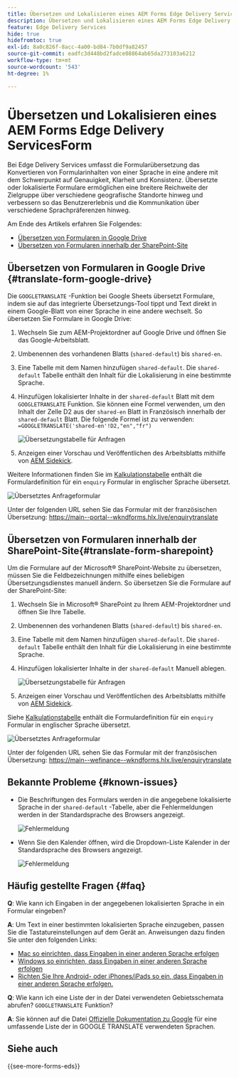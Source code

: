 ```yaml
---
title: Übersetzen und Lokalisieren eines AEM Forms Edge Delivery ServicesForm
description: Übersetzen und Lokalisieren eines AEM Forms Edge Delivery ServicesForm
feature: Edge Delivery Services
hide: true
hidefromtoc: true
exl-id: 8a0c826f-8acc-4a00-bd84-7b0df9a82457
source-git-commit: eadfc3d448bd2fadce08864ab65da273103a6212
workflow-type: tm+mt
source-wordcount: '543'
ht-degree: 1%

---
```



# Übersetzen und Lokalisieren eines AEM Forms Edge Delivery ServicesForm

Bei Edge Delivery Services umfasst die Formularübersetzung das Konvertieren von Formularinhalten von einer Sprache in eine andere mit dem Schwerpunkt auf Genauigkeit, Klarheit und Konsistenz. Übersetzte oder lokalisierte Formulare ermöglichen eine breitere Reichweite der Zielgruppe über verschiedene geografische Standorte hinweg und verbessern so das Benutzererlebnis und die Kommunikation über verschiedene Sprachpräferenzen hinweg.


Am Ende des Artikels erfahren Sie Folgendes:

* [Übersetzen von Formularen in Google Drive](#translate-form-google-drive)
* [Übersetzen von Formularen innerhalb der SharePoint-Site](#translate-form-sharepoint)

## Übersetzen von Formularen in Google Drive {#translate-form-google-drive}

Die `GOOGLETRANSLATE` -Funktion bei Google Sheets übersetzt Formulare, indem sie auf das integrierte Übersetzungs-Tool tippt und Text direkt in einem Google-Blatt von einer Sprache in eine andere wechselt. So übersetzen Sie Formulare in Google Drive:

1. Wechseln Sie zum AEM-Projektordner auf Google Drive und öffnen Sie das Google-Arbeitsblatt.
2. Umbenennen des vorhandenen Blatts (`shared-default`) bis `shared-en`.
3. Eine Tabelle mit dem Namen hinzufügen `shared-default`. Die `shared-default` Tabelle enthält den Inhalt für die Lokalisierung in eine bestimmte Sprache.
4. Hinzufügen lokalisierter Inhalte in der `shared-default` Blatt mit dem `GOOGLETRANSLATE` Funktion.
Sie können eine Formel verwenden, um den Inhalt der Zelle D2 aus der `shared-en` Blatt in Französisch innerhalb der `shared-default` Blatt. Die folgende Formel ist zu verwenden:
   `=GOOGLETRANSLATE('shared-en'!D2,"en","fr")`

   ![Übersetzungstabelle für Anfragen](/help/forms/assets/translate-enquiry-spreadsheet.png)

5. Anzeigen einer Vorschau und Veröffentlichen des Arbeitsblatts mithilfe von [AEM Sidekick](https://www.aem.live/developer/tutorial#preview-and-publish-your-content).

Weitere Informationen finden Sie im [Kalkulationstabelle](/help/forms/assets/enquirytranslate.xlsx) enthält die Formulardefinition für ein `enquiry` Formular in englischer Sprache übersetzt.

![Übersetztes Anfrageformular](/help/forms/assets/translate-form-french.png)

Unter der folgenden URL sehen Sie das Formular mit der französischen Übersetzung: https://main--portal--wkndforms.hlx.live/enquirytranslate

## Übersetzen von Formularen innerhalb der SharePoint-Site{#translate-form-sharepoint}

Um die Formulare auf der Microsoft® SharePoint-Website zu übersetzen, müssen Sie die Feldbezeichnungen mithilfe eines beliebigen Übersetzungsdienstes manuell ändern. So übersetzen Sie die Formulare auf der SharePoint-Site:

1. Wechseln Sie in Microsoft® SharePoint zu Ihrem AEM-Projektordner und öffnen Sie Ihre Tabelle.
2. Umbenennen des vorhandenen Blatts (`shared-default`) bis `shared-en`.
3. Eine Tabelle mit dem Namen hinzufügen `shared-default`. Die `shared-default` Tabelle enthält den Inhalt für die Lokalisierung in eine bestimmte Sprache.
4. Hinzufügen lokalisierter Inhalte in der `shared-default` Manuell ablegen.

   ![Übersetzungstabelle für Anfragen](/help/forms/assets/translate-enquiry-sp-spreadsheet.png)

5. Anzeigen einer Vorschau und Veröffentlichen des Arbeitsblatts mithilfe von [AEM Sidekick](https://www.aem.live/developer/tutorial#preview-and-publish-your-content).

Siehe [Kalkulationstabelle](/help/forms/assets/enquirytranslate-sp.xlsx) enthält die Formulardefinition für ein `enquiry` Formular in englischer Sprache übersetzt.

![Übersetztes Anfrageformular](/help/forms/assets/translate-form-french.png)

Unter der folgenden URL sehen Sie das Formular mit der französischen Übersetzung: https://main--wefinance--wkndforms.hlx.live/enquirytranslate

## Bekannte Probleme {#known-issues}

* Die Beschriftungen des Formulars werden in die angegebene lokalisierte Sprache in der `shared-default` -Tabelle, aber die Fehlermeldungen werden in der Standardsprache des Browsers angezeigt.

  ![Fehlermeldung](/help/forms/assets/translate-error-message.png)

* Wenn Sie den Kalender öffnen, wird die Dropdown-Liste Kalender in der Standardsprache des Browsers angezeigt.

  ![Fehlermeldung](/help/forms/assets/translate-calender-display.png)


## Häufig gestellte Fragen {#faq}

**Q**: Wie kann ich Eingaben in der angegebenen lokalisierten Sprache in ein Formular eingeben?

**A**: Um Text in einer bestimmten lokalisierten Sprache einzugeben, passen Sie die Tastatureinstellungen auf dem Gerät an. Anweisungen dazu finden Sie unter den folgenden Links:

* [Mac so einrichten, dass Eingaben in einer anderen Sprache erfolgen](https://support.apple.com/en-in/guide/mac-help/mchlp1406/mac)
* [Windows so einrichten, dass Eingaben in einer anderen Sprache erfolgen](https://support.microsoft.com/en-us/windows/manage-the-input-and-display-language-settings-in-windows-12a10cb4-8626-9b77-0ccb-5013e0c7c7a2#:~:text=Select%20the%20Start%20%3E%20Settings%20%3E%20Time,you%20want%2C%20then%20select%20Options)
* [Richten Sie Ihre Android- oder iPhones/iPads so ein, dass Eingaben in einer anderen Sprache erfolgen.](https://support.google.com/gboard/answer/7068494?hl=en&amp;co=GENIE.Platform%3DAndroid)


**Q**: Wie kann ich eine Liste der in der Datei verwendeten Gebietsschemata abrufen? `GOOGLETRANSLATE` Funktion?

**A**: Sie können auf die Datei [Offizielle Dokumentation zu Google](https://cloud.google.com/translate/docs/languages) für eine umfassende Liste der in GOOGLE TRANSLATE verwendeten Sprachen.

## Siehe auch

{{see-more-forms-eds}}

